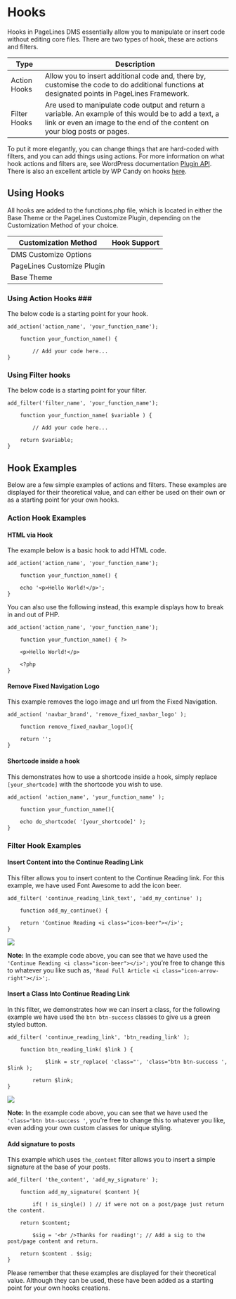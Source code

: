 # Hooks #

Hooks in PageLines DMS essentially allow you to manipulate or insert code without editing core files. There are two types of hook, these are actions and filters. 

<table class="table table-striped table-bordered table-condensed">
	<thead>
		<tr>
			<th>Type</th>
			<th>Description</th>
		</tr>
	</thead>
	<tbody>
		<tr>
			<td>Action Hooks</td>
			<td>Allow you to insert additional code and, there by, customise the code to do additional functions at designated points in PageLines Framework.</td>
		</tr>
		<tr>
			<td>Filter Hooks</td>
			<td>Are used to manipulate code output and return a variable. An example of this would be to add a text, a link or even an image to the end of the content on your blog posts or pages.</td>
		</tr>
	</tbody>
</table>

To put it more elegantly, you can change things that are hard-coded with filters, and you can add things using actions. For more information on what hook actions and filters are, see WordPress documentation [Plugin API](http://codex.wordpress.org/Plugin_API). There is also an excellent article by WP Candy on hooks [here](http://wpcandy.com/teaches/how-to-use-wordpress-hooks/).

## Using Hooks ##

All hooks are added to the functions.php file, which is located in either the Base Theme or the PageLines Customize Plugin, depending on the Customization Method of your choice.

<table class="table table-striped table-bordered table-condensed">
	<thead>
		<tr>
			<th>Customization Method</th>
			<th>Hook Support</th>
		</tr>
	</thead>
	<tbody>
		<tr>
			<td>DMS Customize Options</td>
			<td><i class="icon-remove text-error"></i></td>
		</tr>
		<tr>
			<td>PageLines Customize Plugin</td>
			<td><i class="icon-ok text-success"></i></td>
		</tr>
		<tr>
			<td>Base Theme</td>
			<td><i class="icon-ok text-success"></i></td>
		</tr>
	</tbody>
</table>

### Using Action Hooks ###

The below code is a starting point for your hook.

~~~ .php
add_action('action_name', 'your_function_name');
	
	function your_function_name() {
		
		// Add your code here...
}
~~~

### Using Filter hooks ###

The below code is a starting point for your filter.

~~~ .php
add_filter('filter_name', 'your_function_name');
	
	function your_function_name( $variable ) {
		
		// Add your code here...
	
	return $variable;
}
~~~

## Hook Examples ##

Below are a few simple examples of actions and filters. These examples are displayed for their theoretical value, and can either be used on their own or as a starting point for your own hooks.

### Action Hook Examples ###

#### HTML via Hook ####

The example below is a basic hook to add HTML code.

~~~ .php
add_action('action_name', 'your_function_name');
	
	function your_function_name() {
 
 	echo '<p>Hello World!</p>';
}
~~~

You can also use the following instead, this example displays how to break in and out of PHP.

~~~.php
add_action('action_name', 'your_function_name');
	
	function your_function_name() { ?>
	
	<p>Hello World!</p>
 
    <?php
}
~~~

#### Remove Fixed Navigation Logo ####

This example removes the logo image and url from the Fixed Navigation.

~~~ .php
add_action( 'navbar_brand', 'remove_fixed_navbar_logo' );
	
	function remove_fixed_navbar_logo(){
 
	return '';
}
~~~

#### Shortcode inside a hook ####

This demonstrates how to use a shortcode inside a hook, simply replace `[your_shortcode]` with the shortcode you wish to use.

~~~ .php
add_action( 'action_name', 'your_function_name' );
	
	function your_function_name(){
 
	echo do_shortcode( '[your_shortcode]' );
}
~~~

### Filter Hook Examples ###

#### Insert Content into the Continue Reading Link ####

This filter allows you to insert content to the Continue Reading link. For this example, we have used Font Awesome to add the icon beer.

~~~ .php
add_filter( 'continue_reading_link_text', 'add_my_continue' );
	
	function add_my_continue() {
 
	return 'Continue Reading <i class="icon-beer"></i>';
}
~~~

![](https://raw.github.com/pagelines/Docs/master/gh-pages-template/public/img/cont-hook-icon-example.jpg)

**Note:** In the example code above, you can see that we have used the `'Continue Reading <i class="icon-beer"></i>';` you’re free to change this to whatever you like such as, `'Read Full Article <i class="icon-arrow-right"></i>';`.

#### Insert a Class Into Continue Reading Link ####

In this filter, we demonstrates how we can insert a class, for the following example we have used the `btn btn-success` classes to give us a green styled button.

~~~ .php
add_filter( 'continue_reading_link', 'btn_reading_link' );
	
	function btn_reading_link( $link ) {
 
    		$link = str_replace( 'class="', 'class="btn btn-success ', $link );
 
    	return $link;
}
~~~

![](https://raw.github.com/pagelines/Docs/master/gh-pages-template/public/img/cont-hook-btn-example.jpg)

**Note:** In the example code above, you can see that we have used the `'class="btn btn-success '`, you’re free to change this to whatever you like, even adding your own custom classes for unique styling.

#### Add signature to posts ####

This example which uses `the_content` filter allows you to insert a simple signature at the base of your posts.

~~~ .php
add_filter( 'the_content', 'add_my_signature' );
	
	function add_my_signature( $content ){
 
		if( ! is_single() ) // if were not on a post/page just return the content.
	
	return $content;
 
		$sig = '<br />Thanks for reading!'; // Add a sig to the post/page content and return.
	
	return $content . $sig;
}
~~~

Please remember that these examples are displayed for their theoretical value. Although they can be used, these have been added as a starting point for your own hooks creations.
